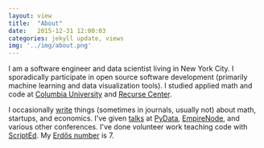 ```yaml
---
layout: view
title:  "About"
date:   2015-12-31 12:00:03
categories: jekyll update, views
img: '../img/about.png'
---
```


I am a software engineer and data scientist living in New York City. I sporadically participate in open source software development (primarily machine learning and data visualization tools). I studied applied math and code at [Columbia University](http://www.columbia.edu/) and [Recurse Center](https://www.recurse.com/).

I occasionally [write](../writings) things (sometimes in journals, usually not) about math, startups, and economics. I've given [talks](../talks) at [PyData](http://pydata.org/), [EmpireNode](http://empirenode.org), and various other conferences. I've done volunteer work teaching code with [ScriptEd](https://www.scripted.org/). My [Erdős number](https://en.wikipedia.org/wiki/Erd%C5%91s_number) is 7.